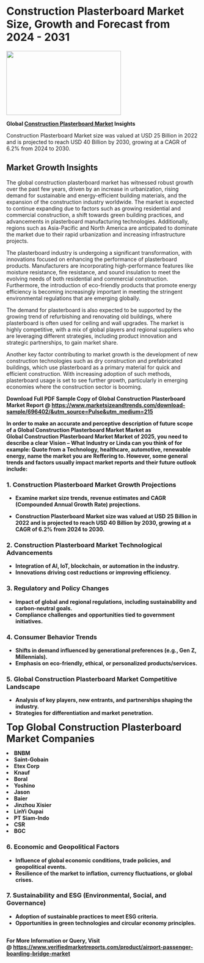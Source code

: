 <H1>Construction Plasterboard Market Size, Growth and Forecast from 2024 - 2031</H1><img class="aligncenter size-medium wp-image-584254" src="https://thirdeyenews.in/wp-content/uploads/2024/09/Global-Market-Research-300x168.jpeg" alt="" width="300" height="168" /><p><strong>Global&nbsp;<a href="https://www.marketsizeandtrends.com/download-sample/696402/&amp;utm_source=Pulse&amp;utm_medium=215">Construction Plasterboard Market</a> Insights</strong></p><p>Construction Plasterboard Market size was valued at USD 25 Billion in 2022 and is projected to reach USD 40 Billion by 2030, growing at a CAGR of 6.2% from 2024 to 2030.</p><p><h2>Market Growth Insights</h2> <p>The global construction plasterboard market has witnessed robust growth over the past few years, driven by an increase in urbanization, rising demand for sustainable and energy-efficient building materials, and the expansion of the construction industry worldwide. The market is expected to continue expanding due to factors such as growing residential and commercial construction, a shift towards green building practices, and advancements in plasterboard manufacturing technologies. Additionally, regions such as Asia-Pacific and North America are anticipated to dominate the market due to their rapid urbanization and increasing infrastructure projects.</p> <p><strong></strong></p> <p>The plasterboard industry is undergoing a significant transformation, with innovations focused on enhancing the performance of plasterboard products. Manufacturers are incorporating high-performance features like moisture resistance, fire resistance, and sound insulation to meet the evolving needs of both residential and commercial construction. Furthermore, the introduction of eco-friendly products that promote energy efficiency is becoming increasingly important in meeting the stringent environmental regulations that are emerging globally.</p> <p>The demand for plasterboard is also expected to be supported by the growing trend of refurbishing and renovating old buildings, where plasterboard is often used for ceiling and wall upgrades. The market is highly competitive, with a mix of global players and regional suppliers who are leveraging different strategies, including product innovation and strategic partnerships, to gain market share.</p> <p>Another key factor contributing to market growth is the development of new construction technologies such as dry construction and prefabricated buildings, which use plasterboard as a primary material for quick and efficient construction. With increasing adoption of such methods, plasterboard usage is set to see further growth, particularly in emerging economies where the construction sector is booming.</p> <p><strong></p><p><span class=""><strong>Download Full PDF Sample Copy of Global Construction Plasterboard Market Report</strong> @ <a href="https://www.marketsizeandtrends.com/download-sample/696402/&amp;utm_source=Pulse&amp;utm_medium=215" target="_blank">https://www.marketsizeandtrends.com/download-sample/696402/&amp;utm_source=Pulse&amp;utm_medium=215</a></span></p><p>In order to make an accurate and perceptive description of future scope of a Global&nbsp;Construction Plasterboard Market Market as Global&nbsp;Construction Plasterboard Market Market of 2025, you need to describe a clear Vision &ndash; What Industry or Linda can you think of for example: Quote from a Technology, healthcare, automotive, renewable energy, name the market you are Reffering to. However, some general trends and factors usually impact market reports and their future outlook include:</p><h3>1.&nbsp;<strong>Construction Plasterboard Market Growth Projections</strong></h3><ul><li>Examine market size trends, revenue estimates and CAGR (Compounded Annual Growth Rate) projections.</li><li><p>Construction Plasterboard Market size was valued at USD 25 Billion in 2022 and is projected to reach USD 40 Billion by 2030, growing at a CAGR of 6.2% from 2024 to 2030.</p></li></ul><h3>2.&nbsp;<strong>Construction Plasterboard Market Technological Advancements</strong></h3><ul><li>Integration of AI, IoT, blockchain, or automation in the industry.</li><li>Innovations driving cost reductions or improving efficiency.</li></ul><h3>3.&nbsp;<strong>Regulatory and Policy Changes</strong></h3><ul><li>Impact of global and regional regulations, including sustainability and carbon-neutral goals.</li><li>Compliance challenges and opportunities tied to government initiatives.</li></ul><h3>4.&nbsp;<strong>Consumer Behavior Trends</strong></h3><ul><li>Shifts in demand influenced by generational preferences (e.g., Gen Z, Millennials).</li><li>Emphasis on eco-friendly, ethical, or personalized products/services.</li></ul><h3>5.&nbsp;<strong>Global Construction Plasterboard Market Competitive Landscape</strong></h3><ul><li>Analysis of key players, new entrants, and partnerships shaping the industry.</li><li>Strategies for differentiation and market penetration.</li></ul><p data-pm-slice="1 1 []"><span style="color: inherit; font-family: inherit; font-size: 25px;">Top Global Construction Plasterboard Market Companies</span></p><div class="" data-test-id=""><p><li>BNBM</li><li> Saint-Gobain</li><li> Etex Corp</li><li> Knauf</li><li> Boral</li><li> Yoshino</li><li> Jason</li><li> Baier</li><li> Jinzhou Xisier</li><li> LinYi Oupai</li><li> PT Siam-Indo</li><li> CSR</li><li> BGC</li></p></div><h3>6.&nbsp;<strong>Economic and Geopolitical Factors</strong></h3><ul><li>Influence of global economic conditions, trade policies, and geopolitical events.</li><li>Resilience of the market to inflation, currency fluctuations, or global crises.</li></ul><h3>7.&nbsp;<strong>Sustainability and ESG (Environmental, Social, and Governance)</strong></h3><ul><li>Adoption of sustainable practices to meet ESG criteria.</li><li>Opportunities in green technologies and circular economy principles.</li></ul><h2><strong style="font-size: 14px;">For More Information or Query, Visit @&nbsp;</strong><a style="background-color: #ffffff; font-size: 14px;" href="https://www.marketsizeandtrends.com/report/construction-plasterboard-market/" target="_blank">https://www.verifiedmarketreports.com/product/airport-passenger-boarding-bridge-market</a></h2>
